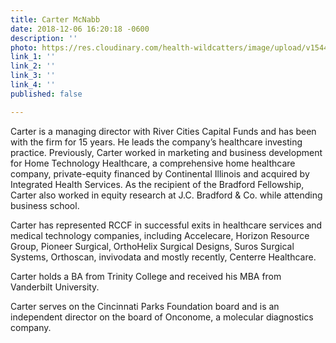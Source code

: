 ```yaml
---
title: Carter McNabb
date: 2018-12-06 16:20:18 -0600
description: ''
photo: https://res.cloudinary.com/health-wildcatters/image/upload/v1544134839/image.png
link_1: ''
link_2: ''
link_3: ''
link_4: ''
published: false

---
```

Carter is a managing director with River Cities Capital Funds and has been with the firm for 15 years. He leads the company’s healthcare investing practice. Previously, Carter worked in marketing and business development for Home Technology Healthcare, a comprehensive home healthcare company, private-equity financed by Continental Illinois and acquired by Integrated Health Services. As the recipient of the Bradford Fellowship, Carter also worked in equity research at J.C. Bradford & Co. while attending business school.

Carter has represented RCCF in successful exits in healthcare services and medical technology companies, including Accelecare, Horizon Resource Group, Pioneer Surgical, OrthoHelix Surgical Designs, Suros Surgical Systems, Orthoscan, invivodata and mostly recently, Centerre Healthcare.

Carter holds a BA from Trinity College and received his MBA from Vanderbilt University.

Carter serves on the Cincinnati Parks Foundation board and is an independent director on the board of Onconome, a molecular diagnostics company.